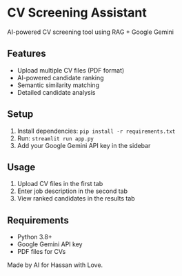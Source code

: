 # CV Screening Assistant

AI-powered CV screening tool using RAG + Google Gemini

## Features
- Upload multiple CV files (PDF format)
- AI-powered candidate ranking
- Semantic similarity matching
- Detailed candidate analysis

## Setup
1. Install dependencies: `pip install -r requirements.txt`
2. Run: `streamlit run app.py`
3. Add your Google Gemini API key in the sidebar

## Usage
1. Upload CV files in the first tab
2. Enter job description in the second tab
3. View ranked candidates in the results tab

## Requirements
- Python 3.8+
- Google Gemini API key
- PDF files for CVs

Made by AI for Hassan with Love.
 
 











